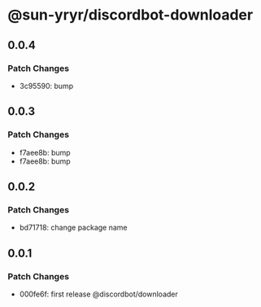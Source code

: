 # @sun-yryr/discordbot-downloader

## 0.0.4

### Patch Changes

- 3c95590: bump

## 0.0.3

### Patch Changes

- f7aee8b: bump
- f7aee8b: bump

## 0.0.2

### Patch Changes

- bd71718: change package name

## 0.0.1

### Patch Changes

- 000fe6f: first release @discordbot/downloader
